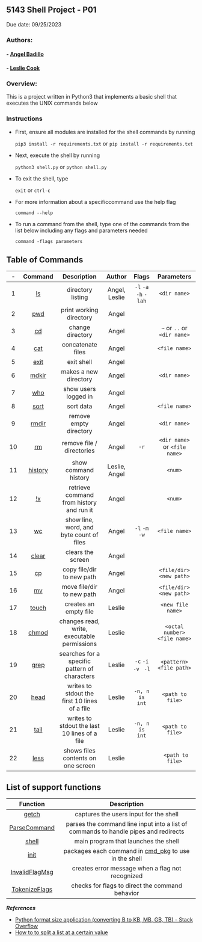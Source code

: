 ## 5143 Shell Project - P01

Due date: 09/25/2023

### Authors:
#### - [Angel Badillo](https://github.com/It-Is-Legend27)
#### - [Leslie Cook](https://github.com/Leslie-N-Cook)

### Overview:

This is a project written in Python3 that implements a basic shell that executes the UNIX commands below

### Instructions

- First, ensure all modules are installed for the shell commands by running

  `pip3 install -r requirements.txt` or `pip install -r requirements.txt`

- Next, execute the shell by running

  `python3 shell.py` or `python shell.py`

- To exit the shell, type

  `exit` or `ctrl-c`

- For more information about a specificcommand use the help flag

  `command --help`

- To run a command from the shell, type one of the commands from the list below including any flags and parameters needed

  `command -flags parameters`
  

## Table of Commands

| - |        Command        |                  Description                  |    Author    |             Flags             |            Parameters            |
|:---:| :--------------------: | :-------------------------------------------: | :-----------: | :---------------------------: | :-------------------------------: |
| 1 |    [ls](cmd_pkg/Ls.py)    |               directory listing               | Angel, Leslie | `-l` `-a` `-h` `-lah` |          `<dir name>`          |
| 2 |   [pwd](cmd_pkg/Pwd.py)   |            print working directory            |     Angel     |                              |                                  |
| 3 |    [cd](cmd_pkg/Cd.py)    |               change directory               |     Angel     |                              | `~` or `..` or `<dir name>` |
| 4 |   [cat](cmd_pkg/Cat.py)   |               concatenate files               |     Angel     |                              |          `<file name>`          |
| 5 |     [exit](shell.py)     |                  exit shell                  |     Angel     |                              |                                  |
| 6 | [mdkir](cmd_pkg/Mkdir.py) |             makes a new directory             |     Angel     |                              |          `<dir name>`          |
| 7 |   [who](cmd_pkg/Who.py)   |             show users logged in             |     Angel     |                              |                                  |
| 8 |  [sort](cmd_pkg/Sort.py)  |                   sort data                   |     Angel     |                              |          `<file name>`          |
| 9 |  [rmdir](cmd_pkg/Rmdir)  |            remove empty directory            |     Angel     |                              |          `<dir name>`          |
| 10 |    [rm](cmd_pkg/Rm.py)    |           remove file / directories           |     Angel     |            `-r`            | `<dir name>` or `<file name>` |
| 11 |    [history](shell.py)    |             show command history             | Leslie, Angel |                              |             `<num>`             |
| 12 |      [!x](shell.py)      |   retrieve command from history and run it   |     Angel     |                              |             `<num>`             |
| 13 |    [wc](cmd_pkg/Wc.py)    |   show line, word, and byte count of files   |     Angel     |     `-l` `-m` `-w`     |          `<file name>`          |
| 14 | [clear](cmd_pkg/Clear.py) |               clears the screen               |     Angel     |                              |                                  |
| 15 |    [cp](cmd_pkg/Cp.py)    |           copy file/dir to new path           |     Angel     |                              |     `<file/dir> <new path>`     |
| 16 |    [mv](cmd_pkg/Mv.py)    |           move file/dir to new path           |     Angel     |                              |     `<file/dir> <new path>`     |
| 17 | [touch](cmd_pkg/Touch.py) |             creates an empty file             |    Leslie    |                              |        `<new file name>`        |
| 18 | [chmod](cmd_pkg/Chmod.py) |  changes read, write, executable permissions  |    Leslie    |                              |  `<octal number> <file name>`  |
| 19 |  [grep](cmd_pkg/Grep.py)  | searches for a specific pattern of characters |    Leslie    | `-c` `-i` `-v ` `-l` |     `<pattern> <file path>`     |
| 20 |  [head](cmd_pkg/Head.py)  | writes to stdout the first 10 lines of a file |    Leslie    |       `-n, n is int`       |        `<path to file>`        |
| 21 |  [tail](cmd_pkg/Tail.py)  | writes to stdout the last 10 lines of a file |    Leslie    |       `-n, n is int`       |        `<path to file>`        |
| 22 |  [less](cmd_pkg/Less.py)  |      shows files contents on one screen      |    Leslie    |                              |        ` <path to file>`        |


## List of support functions
|        Function        |                  Description                  |
| :--------------------: | :-------------------------------------------: |
| [getch](getch.py)   | captures the users input for the shell |
| [ParseCommand](ParseCommand.py) | parses the command line input into a list of commands  to handle pipes and redirects |
| [shell](shell.py) | main program that launches the shell |
| [init](cmd_pkg/__init__.py) | packages each command in [cmd_pkg](cmd_pkg) to use in the shell | 
| [InvalidFlagMsg](cmd_pkg/InvalidFlagMsg.py) | creates error message when a flag not recognized |        
| [TokenizeFlags](cmd_pkg/TokenizeFlags.py) | checks for flags to direct the command behavior |  

***References***

- [Python format size application (converting B to KB, MB, GB, TB) - Stack Overflow](https://stackoverflow.com/questions/12523586/python-format-size-application-converting-b-to-kb-mb-gb-tb)
- [How to to split a list at a certain value](https://stackoverflow.com/a/30538599)
